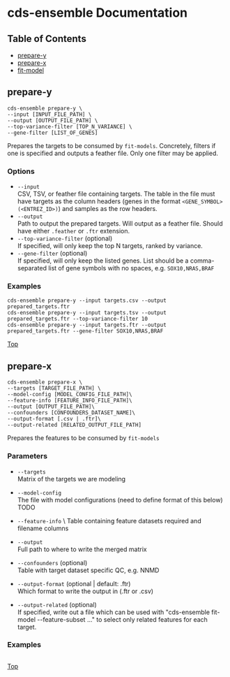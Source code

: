 # cds-ensemble Documentation

## Table of Contents
- [prepare-y](#prepare-y)
- [prepare-x](#prepare-x)
- [fit-model](#fit-model)

## prepare-y
```shell
cds-ensemble prepare-y \
--input [INPUT_FILE_PATH] \
--output [OUTPUT_FILE_PATH] \
--top-variance-filter [TOP_N_VARIANCE] \
--gene-filter [LIST_OF_GENES]
```

Prepares the targets to be consumed by `fit-models`. Concretely, filters if one is specified and outputs a feather file. Only one filter may be applied.

### Options
- `--input` \
    CSV, TSV, or feather file containing targets. The table in the file must have targets as the column headers (genes in the format `<GENE_SYMBOL> (<ENTREZ_ID>)`) and samples as the row headers.
- `--output` \
    Path to output the prepared targets. Will output as a feather file. Should have either `.feather` or `.ftr` extension.
- `--top-variance-filter` (optional) \
    If specified, will only keep the top N targets, ranked by variance.
- `--gene-filter` (optional) \
    If specified, will only keep the listed genes. List should be a comma-separated list of gene symbols with no spaces, e.g. `SOX10,NRAS,BRAF`

### Examples
```shell
cds-ensemble prepare-y --input targets.csv --output prepared_targets.ftr
cds-ensemble prepare-y --input targets.tsv --output prepared_targets.ftr --top-variance-filter 10
cds-ensemble prepare-y --input targets.ftr --output prepared_targets.ftr --gene-filter SOX10,NRAS,BRAF
```

[Top](#cds-ensemble-documentation)

## prepare-x
```shell
cds-ensemble prepare-x \
--targets [TARGET_FILE_PATH] \
--model-config [MODEL_CONFIG_FILE_PATH]\
--feature-info [FEATURE_INFO_FILE_PATH]\
--output [OUTPUT_FILE_PATH]\
--confounders [CONFOUNDERS_DATASET_NAME]\
--output-format [.csv | .ftr]\
--output-related [RELATED_OUTPUT_FILE_PATH]
```

Prepares the features to be consumed by `fit-models`

### Parameters
- `--targets` \
  Matrix of the targets we are modeling

- `--model-config` \
  The file with model configurations (need to define format of this below) TODO

- `--feature-info` \          Table containing feature datasets required and
                               filename columns

- `--output` \
  Full path to where to write the merged matrix


- `--confounders` (optional) \
  Table with target dataset specific QC, e.g. NNMD

- `--output-format` (optional | default: .ftr) \
  Which format to write the output in (.ftr or .csv)

- `--output-related` (optional) \
  If specified, write out a file which can be used with "cds-ensemble fit-model --feature-subset ..." to select only related features for each target.


### Examples
```shell

```

[Top](#cds-ensemble-documentation)
